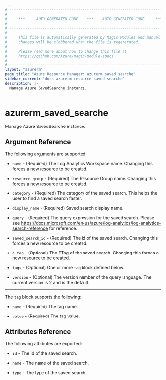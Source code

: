 ```yaml
---
# ----------------------------------------------------------------------------
#
#     ***     AUTO GENERATED CODE    ***    AUTO GENERATED CODE     ***
#
# ----------------------------------------------------------------------------
#
#     This file is automatically generated by Magic Modules and manual
#     changes will be clobbered when the file is regenerated.
#
#     Please read more about how to change this file at
#     https://github.com/Azure/magic-module-specs
#
# ----------------------------------------------------------------------------
layout: "azurerm"
page_title: "Azure Resource Manager: azurerm_saved_searche"
sidebar_current: "docs-azurerm-resource-saved-searche"
description: |-
  Manage Azure SavedSearche instance.
---
```


# azurerm_saved_searche

Manage Azure SavedSearche instance.


## Argument Reference

The following arguments are supported:

* `name` - (Required) The Log Analytics Workspace name. Changing this forces a new resource to be created.

* `resource_group` - (Required) The Resource Group name. Changing this forces a new resource to be created.

* `category` - (Required) The category of the saved search. This helps the user to find a saved search faster.

* `display_name` - (Required) Saved search display name.

* `query` - (Required) The query expression for the saved search. Please see https://docs.microsoft.com/en-us/azure/log-analytics/log-analytics-search-reference for reference.

* `saved_search_id` - (Required) The id of the saved search. Changing this forces a new resource to be created.

* `e_tag` - (Optional) The ETag of the saved search. Changing this forces a new resource to be created.

* `tags` - (Optional) One or more `tag` block defined below.

* `version` - (Optional) The version number of the query language. The current version is 2 and is the default.

---

The `tag` block supports the following:

* `name` - (Required) The tag name.

* `value` - (Required) The tag value.

## Attributes Reference

The following attributes are exported:

* `id` - The id of the saved search.

* `name` - The name of the saved search.

* `type` - The type of the saved search.

